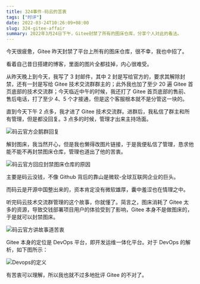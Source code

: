 ```yaml
---
title: 324事件-码云的苦衷
tags: ["时评"]
date: 2022-03-24T10:26:09+08:00
slug: 324-gitee-affair
summary: 2022年3月24日下午，Gitee封禁了所有的图床仓库，分享个人对此的看法。
---
```


今天很疲惫，Gitee 昨天封禁了平台上所有的图床仓库，很不幸，我也中招了。

看着自己昔日搭建的博客，里面的图片全都挂掉，内心很难受。

从昨天晚上到今天，我写了 3 封邮件，其中 2 封是写给官方的，要求其解除封禁，还有一封是写给 Gitee 技术交流群群主的；此外我也加了至少 20 遍 Gitee 首页底部的技术交流群；今天临近中午的时候，我还打了 Gitee 首页底部的售前、售后电话，打了至少 4、5 个才接通，但是这个客服根本就不是分管这一块的。

直到今天下午 2 点多，我才进了 Gitee 技术交流群。进群后，我私信了群主和所有管理，但是都没回复。3 点多的时候，管理才出来主持场面。

![码云官方企鹅群回复](https://cdn.gujiakai.top/image/blog/202204041326484.png)

解封图床，我当然开心，但是我也懒得改图片链接，于是我便私信了管理，恳求他能不能不再封禁图床仓库，管理也道出了他的苦衷。

![码云官方回应封禁图床仓库的原因](https://cdn.gujiakai.top/image/blog/202204041326698.png)

主要是码云没钱，不像 Github 背后的靠山是微软-全球互联网企业的巨头。

而码云是开源中国整出来的，资本肯定没有微软雄厚，囊中羞涩也在情理之中。

听完码云技术交流群管理的这个故事，你就懂了。简言之，图床消耗了 Gitee 太多的资源，导致交钱部署项目用户的体验受到了影响，Gitee 本身不是做图床的，于是就可以封禁图床。

![码云官方讲故事道苦衷](https://cdn.gujiakai.top/image/blog/202204041326073.png)

Gitee 本身的定位是 DevOps 平台，即开发运维一体化平台。对于 DevOps 的解析，如下图所示：

![Devops的定义](https://cdn.gujiakai.top/image/blog/202204041326803.png)

有苦衷可以理解，所以我也就不过多地批评 Gitee 的不对了。
